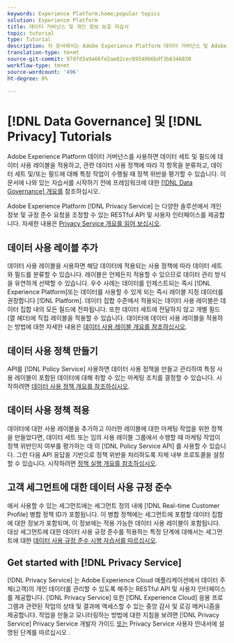```yaml
---
keywords: Experience Platform;home;popular topics
solution: Experience Platform
title: 데이터 거버넌스 및 개인 정보 보호 자습서
topic: tutorial
type: Tutorial
description: 이 문서에서는 Adobe Experience Platform 데이터 거버넌스 및 Adobe Experience Platform Privacy Service과 관련하여 제공되는 다양한 자습서에 대한 개요를 제공합니다.
translation-type: tm+mt
source-git-commit: 97dfd3a9a66fe2ae82cec8954066bdf3b6346830
workflow-type: tm+mt
source-wordcount: '496'
ht-degree: 0%

---
```



# [!DNL Data Governance] 및 [!DNL Privacy] Tutorials

Adobe Experience Platform 데이터 거버넌스를 사용하면 데이터 세트 및 필드에 데이터 사용 레이블을 적용하고, 관련 데이터 사용 정책에 따라 각 항목을 분류하고, 데이터 세트 및/또는 필드에 대해 특정 작업이 수행될 때 정책 위반을 평가할 수 있습니다. 이 문서에 나와 있는 자습서를 시작하기 전에 프레임워크에 대한 [[!DNL Data Governance] 개요를](../data-governance/home.md) 참조하십시오.

Adobe Experience Platform [!DNL Privacy Service] 는 다양한 솔루션에서 개인 정보 및 규정 준수 요청을 조정할 수 있는 RESTful API 및 사용자 인터페이스를 제공합니다. 자세한 내용은 [Privacy Service 개요를 읽어 보십시오](../privacy-service/home.md).

## 데이터 사용 레이블 추가

데이터 사용 레이블을 사용하면 해당 데이터에 적용되는 사용 정책에 따라 데이터 세트와 필드를 분류할 수 있습니다. 레이블은 언제든지 적용할 수 있으므로 데이터 관리 방식을 유연하게 선택할 수 있습니다. 우수 사례는 데이터를 인제스트되는 즉시 [!DNL Experience Platform]또는 데이터를 사용할 수 있게 되는 즉시 레이블 지정 데이터를 권장합니다 [!DNL Platform]. 데이터 집합 수준에서 적용되는 데이터 사용 레이블은 데이터 집합 내의 모든 필드에 전파됩니다. 또한 데이터 세트에 전달하지 않고 개별 필드(열 헤더)에 직접 레이블을 적용할 수 있습니다. 데이터에 데이터 사용 레이블을 적용하는 방법에 대한 자세한 내용은 [데이터 사용 레이블 개요를 참조하십시오](../data-governance/labels/overview.md).

## 데이터 사용 정책 만들기

API를 [!DNL Policy Service] 사용하면 데이터 사용 정책을 만들고 관리하여 특정 사용 레이블이 포함된 데이터에 대해 취할 수 있는 마케팅 조치를 결정할 수 있습니다. 시작하려면 [데이터 사용 정책 개요를 참조하십시오](../data-governance/policies/overview.md).

## 데이터 사용 정책 적용

데이터에 대한 사용 레이블을 추가하고 이러한 레이블에 대한 마케팅 작업을 위한 정책을 만들었다면, 데이터 세트 또는 임의 사용 레이블 그룹에서 수행할 때 마케팅 작업이 정책 위반인지 여부를 평가하는 데 이 [!DNL Policy Service API] 를 사용할 수 있습니다. 그런 다음 API 응답을 기반으로 정책 위반을 처리하도록 자체 내부 프로토콜을 설정할 수 있습니다. 시작하려면 [정책 실행 개요를 참조하십시오](../data-governance/enforcement/overview.md).

## 고객 세그먼트에 대한 데이터 사용 규정 준수

에서 사용할 수 있는 세그먼트에는 세그먼트 정의 내에 [!DNL Real-time Customer Profile] 병합 정책 ID가 포함됩니다. 이 병합 정책에는 세그먼트에 포함할 데이터 집합에 대한 정보가 포함되며, 이 정보에는 적용 가능한 데이터 사용 레이블이 포함됩니다. 대상 세그먼트에 대한 데이터 사용 규정 준수를 적용하는 특정 단계에 대해서는 세그먼트에 대한 [데이터 사용 규정 준수 시행 자습서를 따르십시오](../segmentation/tutorials/governance.md).

## Get started with [!DNL Privacy Service]

[!DNL Privacy Service] 는 Adobe Experience Cloud 애플리케이션에서 데이터 주체(고객)의 개인 데이터를 관리할 수 있도록 해주는 RESTful API 및 사용자 인터페이스를 제공합니다. [!DNL Privacy Service] 또한 [!DNL Experience Cloud] 응용 프로그램과 관련된 작업의 상태 및 결과에 액세스할 수 있는 중앙 감사 및 로깅 메커니즘을 제공합니다. 작업을 만들고 모니터링하는 방법에 대한 지침을 보려면 [!DNL Privacy Service] Privacy Service 개발자 가이드 [또는](../privacy-service/api/getting-started.md) Privacy Service 사용자 안내서에 설명된 단계를 따르십시오 [](../privacy-service/ui/overview.md).